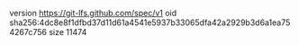 version https://git-lfs.github.com/spec/v1
oid sha256:4dc8e8f1dfbd37d11d61a4541e5937b33065dfa42a2929b3d6a1ea754267c756
size 11474
